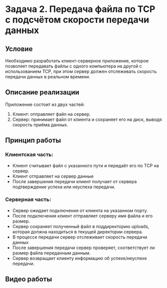 # Задача 2. Передача файла по TCP с подсчётом скорости передачи данных

## Условие 
Необходимо разработать клиент-серверное приложение, которое позволяет передавать файлы с одного компьютера на другой с использованием TCP, при этом сервер должен отслеживать скорость передачи данных в реальном времени.

## Описание реализации
Приложение состоит из двух частей:
1. Клиент: отправляет файл на сервер.
2. Сервер: принимает файл от клиента и сохраняет его на диск, выводя скорость приёма данных.

## Принцип работы 
### Клиентская часть:
* Клиент считывает файл с указанного пути и передаёт его по TCP на сервер.
* Клиент отправляет на сервер данные
* После завершения передачи клиент получает от сервера подтверждение успеха или неуспеха передачи.

### Серверная часть:
* Сервер ожидает подключения от клиента на указанном порту.
* После подключения клиент отправляет серверу имя файла и его размер.
* Сервер сохраняет полученный файл в поддиректорию uploads, которая должна находиться в текущей директории сервера.
* В процессе передачи сервер отслеживает скорость передачи данных
* После завершения передачи сервер проверяет, соответствует ли размер файла переданным данным.
* Сервер возвращает клиенту информацию об успехе/неуспехе передачи.

## Видео работы